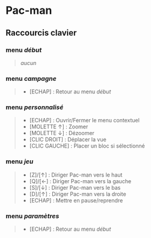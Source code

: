 # Pac-man


## Raccourcis clavier

### menu _début_
> _aucun_

### menu _campagne_
> - [ECHAP] : Retour au menu _début_

### menu _personnalisé_
> - [ECHAP] : Ouvrir/Fermer le menu contextuel
> - [MOLETTE ↑] : Zoomer
> - [MOLETTE ↓] : Dézoomer
> - [CLIC DROIT] : Déplacer la vue
> - [CLIC GAUCHE] : Placer un bloc si sélectionné

### menu _jeu_
> - [Z]/[↑] : Diriger Pac-man vers le haut
> - [Q]/[←] : Diriger Pac-man vers la gauche
> - [S]/[↓] : Diriger Pac-man vers le bas
> - [D]/[↑] : Diriger Pac-man vers la droite
> - [ECHAP] : Mettre en pause/reprendre

### menu _paramètres_
> - [ECHAP] : Retour au menu _début_
